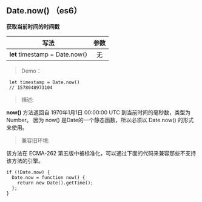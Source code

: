 ## Date.now() （es6）
**获取当前时间的时间戳**


|             写法              | 参数 |
| :---------------------------: | :--: |
| **let** timestamp = Date.now() |  无  |

> Demo：

```
 let timestamp = Date.now()
 // 1578048973104
```



> 描述:

**now()**  方法返回自 1970年1月1日 00:00:00 UTC 到当前时间的毫秒数，类型为Number。
因为 now() 是Date的一个静态函数，所以必须以 Date.now() 的形式来使用。



> 兼容旧环境:

该方法在 ECMA-262 第五版中被标准化，可以通过下面的代码来兼容那些不支持该方法的引擎。

```
if (!Date.now) {
  Date.now = function now() {
    return new Date().getTime();
  };
}
```

